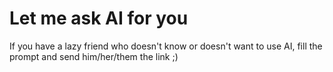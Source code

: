 # Let me ask AI for you
If you have a lazy friend who doesn't know or doesn't want to use AI, fill the prompt and send him/her/them the link ;)
